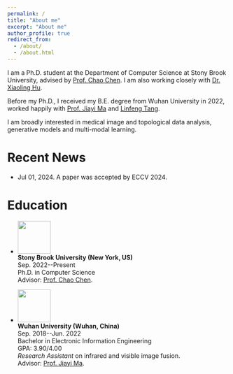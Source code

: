 ```yaml
---
permalink: /
title: "About me"
excerpt: "About me"
author_profile: true
redirect_from: 
  - /about/
  - /about.html
---
```


I am a Ph.D. student at the Department of Computer Science at Stony Brook University, advised by [Prof. Chao Chen](https://chaochen.github.io/). I am also working closely with [Dr. Xiaoling Hu](https://huxiaoling.github.io/).

Before my Ph.D., I received my B.E. degree from Wuhan University in 2022, worked happily with [Prof. Jiayi Ma](https://sites.google.com/site/jiayima2013/) and [Linfeng Tang](https://github.com/Linfeng-Tang).

I am broadly interested in medical image and topological data analysis, generative models and multi-modal learning.

# Recent News
* Jul 01, 2024. A paper was accepted by ECCV 2024.

# Education
* <img width="75" height="75" src="https://melon-xu.github.io/images/sbu_logo.jpg"/> <br>
<b>Stony Brook University (New York, US)</b> <br>
Sep. 2022--Present<br>
Ph.D. in Computer Science<br>
Advisor: [Prof. Chao Chen](https://scholar.google.com/citations?user=J-iIIFAAAAAJ&hl=en). <br>

* <img width="75" height="75" src="https://melon-xu.github.io/images/whu.png"/> <br>
<b>Wuhan University (Wuhan, China)</b> <br>
Sep. 2018--Jun. 2022<br>
Bachelor in Electronic Information Engineering<br>
GPA: 3.90/4.00 <br>
<i>Research Assistant</i> on infrared and visible image fusion. <br>
Advisor: [Prof. Jiayi Ma](https://sites.google.com/site/jiayima2013/). <br>
